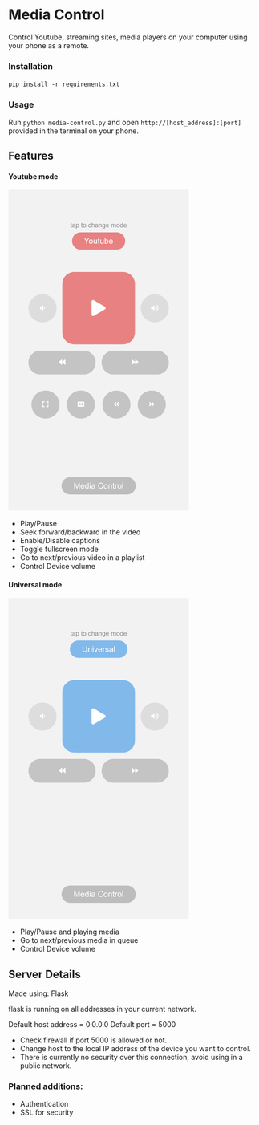 # Media Control

Control Youtube, streaming sites, media players on your computer using your phone as a remote.

### Installation
`pip install -r requirements.txt`


### Usage

Run `python media-control.py` and open `http://[host_address]:[port]` provided in the terminal on your phone.


## Features

#### Youtube mode
![youtube remote screenshot](./screenshots/youtube-remote.png)

- Play/Pause
- Seek forward/backward in the video
- Enable/Disable captions
- Toggle fullscreen mode
- Go to next/previous video in a playlist
- Control Device volume

#### Universal mode
![universal remote screenshot](./screenshots/universal-remote.png)

- Play/Pause and playing media
- Go to next/previous media in queue
- Control Device volume


## Server Details

Made using: Flask

flask is running on all addresses
in your current network.

Default host address = 0.0.0.0
Default port = 5000


- Check firewall if port 5000 is allowed or not.
- Change host to the local IP address of the device
you want to control.
- There is currently no security over this connection,
avoid using in a public network.


### Planned additions:

- Authentication
- SSL for security